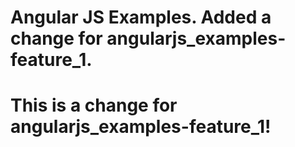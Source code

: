 # Angular JS Examples. Added a change for angularjs_examples-feature_1.
# This is a change for angularjs_examples-feature_1!